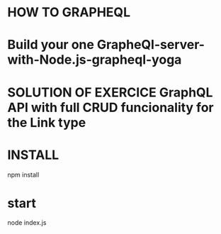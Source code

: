 
# HOW TO GRAPHEQL
# Build your one GrapheQl-server-with-Node.js-grapheql-yoga
# SOLUTION OF EXERCICE GraphQL API with full CRUD funcionality for the Link type
# INSTALL 
npm install
# start
node index.js


